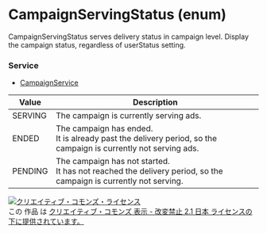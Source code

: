 # CampaignServingStatus (enum)
CampaignServingStatus serves delivery status in campaign level.
Display the campaign status, regardless of userStatus setting.
### Service
+ [CampaignService](../services/CampaignService.md)

| Value | Description | 
|---|---|
| SERVING| The campaign is currently serving ads. |
| ENDED| The campaign has ended.<br>It is already past the delivery period, so the campaign is currently not serving ads. |
| PENDING| The campaign has not started.<br>It has not reached the delivery period, so the campaign is currently not serving. |
<a rel="license" href="http://creativecommons.org/licenses/by-nd/2.1/jp/"><img alt="クリエイティブ・コモンズ・ライセンス" style="border-width:0" src="https://i.creativecommons.org/l/by-nd/2.1/jp/88x31.png" /></a><br />この 作品 は <a rel="license" href="http://creativecommons.org/licenses/by-nd/2.1/jp/">クリエイティブ・コモンズ 表示 - 改変禁止 2.1 日本 ライセンスの下に提供されています。</a>

